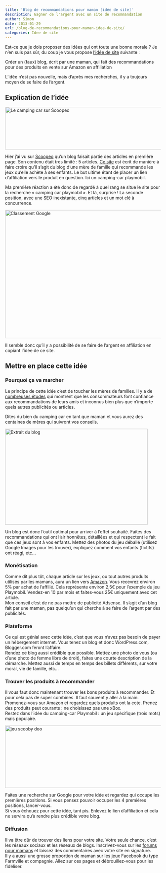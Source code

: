 ```yaml
---
title: 'Blog de recommandations pour maman [idée de site]'
description: Gagner de l'argent avec un site de recommandation
author: Simon
date: 2013-01-29
url: /blog-de-recommandations-pour-maman-idee-de-site/
categories: Idee de site
---
```

Est-ce que je dois proposer des idées qui ont toute une bonne morale ? Je n’en suis pas sûr, du coup je vous propose <a href="http://www.bygga.fr/categories/idee-de-site/" title="Idée de site web" target="_blank">l’idée de site</a> suivante :

Créer un (faux) blog, écrit par une maman, qui fait des recommandations pour des produits en vente sur Amazon en affiliation

L’idée n’est pas nouvelle, mais d’après mes recherches, il y a toujours moyen de se faire de l’argent.

## Explication de l’idée

<img src="http://www.bygga.fr/wp-content/uploads/2013/01/scoopeo.jpg" alt="Le camping car sur Scoopeo" width="589" height="137" class="size-full wp-image-645" />
 
Hier j’ai vu sur <a href="http://scoopeo.com/" title="Scoopeo" target="_blank">Scoopeo</a> qu’un blog faisait partie des articles en première page. Son contenu était très limité : 5 articles. <a href="http://www.lesjouetsdemesenfants.com/camping-car-playmobil-4859/#camping-car" title="site" target="_blank">Ce site</a> est écrit de manière à faire croire qu’il s’agit du blog d’une mère de famille qui recommande les jeux qu’elle achète à ses enfants. Le but ultime étant de placer un lien d’affiliation vers le produit en question. Ici un camping-car playmobil. 

Ma première réaction a été donc de regardé à quel rang se situe le site pour la recherche « camping car playmobil ». Et là, surprise ! La seconde position, avec une SEO inexistante, cinq articles et un mot clé à concurrence.  

<img src="http://www.bygga.fr/wp-content/uploads/2013/01/classement-Google.jpg" alt="Classement Google" width="600" height="413" class="size-full wp-image-646" />

Il semble donc qu’il y a possibilité de se faire de l’argent en affiliation en copiant l’idée de ce site.

## Mettre en place cette idée

### Pourquoi ça va marcher

Le principe de cette idée c’est de toucher les mères de familles. Il y a de <a href="http://blog.nielsen.com/nielsenwire/consumer/global-advertising-consumers-trust-real-friends-and-virtual-strangers-the-most/" title="Nielsen" target="_blank">nombreuses études</a> qui montrent que les consommateurs font confiance aux recommandations de leurs amis et inconnus bien plus que n’importe quels autres publicités ou articles.

Dites du bien du camping car en tant que maman et vous aurez des centaines de mères qui suivront vos conseils. 

<img src="http://www.bygga.fr/wp-content/uploads/2013/01/extrait-du-blo.jpg" alt="Extrait du blog" width="461" height="309" class="size-full wp-image-647" />
  
Un blog est donc l’outil optimal pour arriver à l’effet souhaité. Faites des recommandations qui ont l’air honnêtes, détaillées et qui respectent le fait que ces jeux sont à vos enfants. Mettez des photos du jeu déballé (utilisez Google Images pour les trouver), expliquez comment vos enfants (fictifs) ont réagi, etc…

### Monétisation

Comme dit plus tôt, chaque article sur les jeux, ou tout autres produits utilisés par les mamans, aura un lien vers <a href="https://partenaires.amazon.fr/" title="Partenaire Amazon" target="_blank">Amazon</a>. Vous recevrez environ 5% par achat de l’affilié. Cela représente environ 2,5€ pour l’exemple du jeu Playmobil. Vendez-en 10 par mois et faites-vous 25€ uniquement avec cet article.  
Mon conseil c’est de ne pas mettre de publicité Adsense. Il s’agit d’un blog fait par une maman, pas quelqu’un qui cherche à se faire de l’argent par des publicités.

### Plateforme

Ce qui est génial avec cette idée, c’est que vous n’avez pas besoin de payer un hébergement internet. Vous tenez un blog et donc WordPress.com, Blogger.com feront l’affaire.  
Rendez ce blog aussi crédible que possible. Mettez une photo de vous (ou d’une photo de femme libre de droit), faites une courte description de la démarche. Mettez aussi de temps en temps des billets différents, sur votre moral, vie de famille, etc…

### Trouver les produits à recommander

Il vous faut donc maintenant trouver les bons produits à recommander. Et pour cela pas de super combines. Il faut souvent y aller à la main.  
Promenez-vous sur Amazon et regardez quels produits ont la cote. Prenez des produits peut courants : ne choisissez pas une xBox.  
Restez dans l’idée du camping-car Playmobil : un jeu spécifique (trois mots) mais populaire.  

<img src="http://www.bygga.fr/wp-content/uploads/2013/01/jeu-scooby-doo.jpg" alt="jeu scooby doo" width="600" height="201" class="size-full wp-image-648" />
  
Faites une recherche sur Google pour votre idée et regardez qui occupe les premières positions. Si vous pensez pouvoir occuper les 4 premières positions, lancer-vous.  
Si vous échouez pour cette idée, tant pis. Enlevez le lien d’affiliation et cela ne servira qu’à rendre plus crédible votre blog.

### Diffusion

Il va être dûr de trouver des liens pour votre site. Votre seule chance, c’est les réseaux sociaux et les réseaux de blogs. Inscrivez-vous sur les <a href="http://www.mamanpourlavie.com/forum/" title="Forum pour mamans" target="_blank">forums pour mamans</a> et laissez des commentaires avec votre site en signature.  
Il y a aussi une grosse proportion de maman sur les jeux Facebook du type Farmville et compagnie. Allez sur ces pages et débrouillez-vous pour les fidéliser.